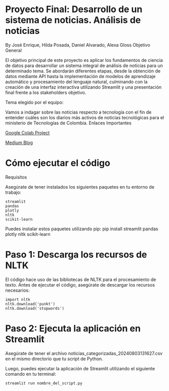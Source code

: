 # Proyecto Final: Desarrollo de un sistema de noticias. Análisis de noticias

By José Enrique, Hilda Posada, Daniel Alvarado, Alexa Gloss
Objetivo General

El objetivo principal de este proyecto es aplicar los fundamentos de ciencia de datos para desarrollar un sistema integral de análisis de noticias para un determinado tema. Se abordarán diferentes etapas, desde la obtención de datos mediante API hasta la implementación de modelos de aprendizaje automático y procesamiento del lenguaje natural, culminando con la creación de una interfaz interactiva utilizando Streamlit y una presentación final frente a los stakeholders objetivo.

Tema elegido por el equipo:

Vamos a indagar sobre las noticias respecto a tecnología con el fin de entender cuáles son los diarios más activos de noticias tecnológicas para el ministerio de Tecnologías de Colombia.
Enlaces Importantes

[Google Colab Project](https://colab.research.google.com/drive/10WOh4ydRyKezrosZAkAmIg3kn-xRNeSb#scrollTo=_I1IIl8OC0DX)

[Medium Blog](https://medium.com/@hildaecogreen/9bfb0fe613b5)


# Cómo ejecutar el código
Requisitos

Asegúrate de tener instalados los siguientes paquetes en tu entorno de trabajo:

    streamlit
    pandas
    plotly
    nltk
    scikit-learn

Puedes instalar estos paquetes utilizando pip:
pip install streamlit pandas plotly nltk scikit-learn

# Paso 1: Descarga los recursos de NLTK

El código hace uso de las bibliotecas de NLTK para el procesamiento de texto. Antes de ejecutar el código, asegúrate de descargar los recursos necesarios:

    import nltk
    nltk.download('punkt')
    nltk.download('stopwords')

# Paso 2: Ejecuta la aplicación en Streamlit

Asegúrate de tener el archivo noticias_categorizadas_20240803131627.csv en el mismo directorio que tu script de Python.

Luego, puedes ejecutar la aplicación de Streamlit utilizando el siguiente comando en tu terminal:

    streamlit run nombre_del_script.py
